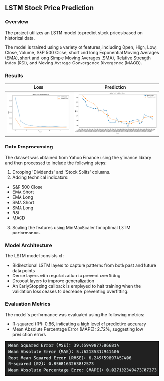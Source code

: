 ## LSTM Stock Price Prediction

### Overview
The project utilizes an LSTM model to predict stock prices based on historical data. 

The model is trained using a variety of features, including Open, High, Low, Close, Volume, S&P 500 Close, short and long Exponential Moving Averages (EMA), short and long Simple Moving Averages (SMA), Relative Strength Index (RSI), and Moving Average Convergence Divergence (MACD).

### Results
Loss             |  Prediction
:-------------------------:|:-------------------------:
![Model](https://github.com/Jason-Wuuuu/stock_price_prediction/blob/main/output/loss.png) | ![Model](https://github.com/Jason-Wuuuu/stock_price_prediction/blob/main/output/prediction.png)


### Data Preprocessing
The dataset was obtained from Yahoo Finance using the yfinance library and then processed to include the following steps:
1. Dropping 'Dividends' and 'Stock Splits' columns.
2. Adding technical indicators: 
- S&P 500 Close
- EMA Short
- EMA Long
- SMA Short
- SMA Long
- RSI
- MACD
3. Scaling the features using MinMaxScaler for optimal LSTM performance.

### Model Architecture
The LSTM model consists of:
- Bidirectional LSTM layers to capture patterns from both past and future data points
- Dense layers with regularization to prevent overfitting
- Dropout layers to improve generalization
- An EarlyStopping callback is employed to halt training when the validation loss ceases to decrease, preventing overfitting.

### Evaluation Metrics
The model's performance was evaluated using the following metrics:
- R-squared (R²): 0.86, indicating a high level of predictive accuracy
- Mean Absolute Percentage Error (MAPE): 2.72%, suggesting low prediction errors


![Model](https://github.com/Jason-Wuuuu/stock_price_prediction/blob/main/output/score.png)
